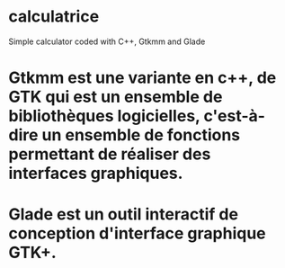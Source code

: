 # calculatrice
Simple calculator coded with C++, Gtkmm and Glade

# Gtkmm est une variante en c++, de GTK qui est un ensemble de bibliothèques logicielles, c'est-à-dire un ensemble de fonctions permettant de réaliser des interfaces graphiques.
# Glade est un outil interactif de conception d'interface graphique GTK+.
